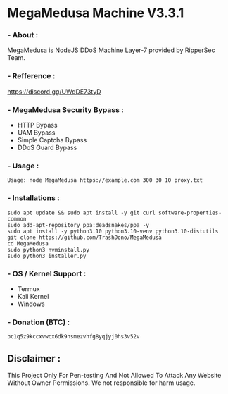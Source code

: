 # MegaMedusa Machine V3.3.1 

### - About :
 MegaMedusa is NodeJS DDoS Machine Layer-7 provided by RipperSec Team.

### - Refference : 
https://discord.gg/UWdDE73tyD
 
### - MegaMedusa Security Bypass :
- HTTP Bypass
- UAM Bypass
- Simple Captcha Bypass
- DDoS Guard Bypass

### - Usage :
```
Usage: node MegaMedusa https://example.com 300 30 10 proxy.txt
````

### - Installations :
 ```
sudo apt update && sudo apt install -y git curl software-properties-common
sudo add-apt-repository ppa:deadsnakes/ppa -y
sudo apt install -y python3.10 python3.10-venv python3.10-distutils
git clone https://github.com/TrashDono/MegaMedusa
cd MegaMedusa
sudo python3 nvminstall.py
sudo python3 installer.py
```
### - OS / Kernel Support :
- Termux 
- Kali Kernel
- Windows

### - Donation (BTC) :
 ```
bc1q5z9kccxvwcx6dk9hsmezvhfg8yqjyj0hs3v52v
 ```

## Disclaimer :
This Project Only For Pen-testing And Not Allowed To Attack Any Website Without Owner Permissions.
We not responsible for harm usage.
